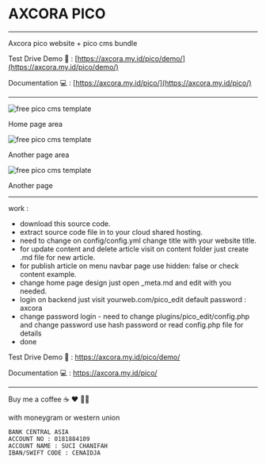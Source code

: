 # AXCORA PICO
---------------------------------
Axcora pico website + pico cms bundle

Test Drive Demo 🚀 : [https://axcora.my.id/pico/demo/](https://axcora.my.id/pico/demo/)

Documentation 💻 : [https://axcora.my.id/pico/](https://axcora.my.id/pico/)

-------------------


![free pico cms template](https://blogger.googleusercontent.com/img/a/AVvXsEgrjanXKYlM4Aj8YEdJNpTWWoV-WbfZ-CryhGdvI19oQxEdxaSifCw-paZocor1T7V1Y0M1UNwV-9sWn2X2eQwcGzxypPAKHAsN-E-ma-uUSXLBuQGI0zB9ioNs4AxH11d1jWazvwuOMaL3w8HTzkbPiffjPpo0gqdl6-K_AydWCGprq8VhjQ5WO1zd2A=s2901)

Home page area

![free pico cms template](https://blogger.googleusercontent.com/img/a/AVvXsEg4iBbA5uFH3gkNQFMWvXA27Zp_oeTBidyG4zgdhtA3mvoZcFTB79BXznq_B6fpPWdPxEcd07p4wpv0mEDHwUC6nKSXnlwo2oNI9XMTS_aUBTvrVHyrryskprSjGrlylELxLoD2XLhArCNJVTLcb8dQGh5EPUe1iOaCNwSCI7LczocifS4ZxJDcKVzmEw=s1691)

Another page area

![free pico cms template](https://blogger.googleusercontent.com/img/a/AVvXsEjD-PgGKNglZT5t2Y75tdLCoh-tGYkcgjR1y5Vka0DgIJN_UwSy0Jmm3841bP_Lic3CnRQkHCr73VkgBJGcw55ME7lqXynHTeQChHS71HkNFHcRu4k9k23FTAStsYQZHr62Id2_7vilD_PQr_IRV_Sld-3v3OH68ApfGTmoNCdennyBF8SPvnqAySiAvw=s1813)

Another page

--------------------

work :
+ download this source code.
+ extract source code file in to your cloud shared hosting.
+ need to change on config/config.yml change title with your website title.
+ for update content and delete article visit on content folder just create .md file for new article.
+ for publish article on menu navbar page use hidden: false or check content example.
+ change home page design just open _meta.md and edit with you needed.
+ login on backend just visit yourweb.com/pico_edit default password : axcora
+ change password login - need to change plugins/pico_edit/config.php and change password use hash password or read config.php file for details
+ done

Test Drive Demo 🚀 : https://axcora.my.id/pico/demo/

Documentation 💻 : https://axcora.my.id/pico/

---------------------------------
Buy me a coffee ☕️ ❤️ ✌🏻

with moneygram or western union

    BANK CENTRAL ASIA
    ACCOUNT NO : 0181884109
    ACCOUNT NAME : SUCI CHANIFAH
    IBAN/SWIFT CODE : CENAIDJA



